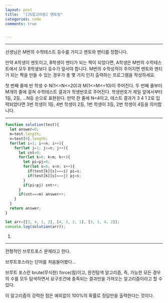 ```yaml
---
layout: post
title:  "[JS알고리즘] 멘토링"
categories: code 
comments: true


---
```






---

선생님은 M번의 수학테스트 등수를 가지고 멘토와 멘티를 정합니다.

만약 A학생이 멘토이고, B학생이 멘티가 되는 짝이 되었다면, A학생은 M번의 수학테스트에서 모두 B학생보다 등수가 앞서야 합니다.
 M번의 수학성적이 주어지면 멘토와 멘티가 되는 짝을 만들 수 있는 경우가 총 몇 가지 인지 출력하는 프로그램을 작성하세요.



첫 번째 줄에 반 학생 수 N(1<=N<=20)과 M(1<=M<=10)이 주어진다.
 두 번째 줄부터 M개의 줄에 걸쳐 수학테스트 결과가 학생번호로 주어진다. 학생번호가 제일 앞에서부터 1등, 2등, ...N등 순으로 표현된다.
 만약 한 줄에 N=4이고, 테스트 결과가 3 4 1 2로 입력되었다면 3번 학생이 1등, 4번 학생이 2등, 1번 학생이 3등, 2번 학생이 4등을 의미합니다.

---





~~~javascript
function solution(test){
  let answer=0;
  m=test.length;
  n=test[0].length;
  for(let i=1; i<=n; i++){
    for(let j=1; j<=n; j++){
      let cnt=0;
      for(let k=0; k<m; k++){
        let pi=pj=0;
        for(let s=0; s<n; s++){
          if(test[k][s]===i) pi=s;
          if(test[k][s]===j) pj=s;
        }
        if(pi<pj) cnt++;
      }
      if(cnt===m) answer++;
    }
  }
  return answer;
}

let arr=[[3, 4, 1, 2], [4, 3, 2, 1], [3, 1, 4, 2]];
console.log(solution(arr));
~~~



1. 

---

전형적인 브루트포스 문제라고 한다. 

브루트포스라는 단어를 처음들어봤다...

브루트 포스란 brute(무식한) force(힘)이고, 완전탐색 알고리즘, 즉, 가능한 모든 경우의 수를 모두 탐색하면서 요구조건에 충족되는 결과만을 가져오는 알고리즘이라고 할 수 있다.

이 알고리즘의 강력한 점은 예외없이 100%의 확률로 정답만을 출력한다는 것이다.

